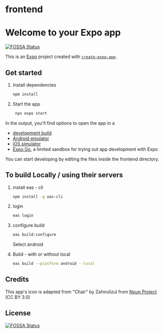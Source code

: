 # frontend
# Welcome to your Expo app 
[![FOSSA Status](https://app.fossa.com/api/projects/git%2Bgithub.com%2FICL-DRP01%2Ffrontend.svg?type=shield)](https://app.fossa.com/projects/git%2Bgithub.com%2FICL-DRP01%2Ffrontend?ref=badge_shield)


This is an [Expo](https://expo.dev) project created with [`create-expo-app`](https://www.npmjs.com/package/create-expo-app).

## Get started

1. Install dependencies

   ```bash
   npm install
   ```

2. Start the app

   ```bash
    npx expo start
   ```

In the output, you'll find options to open the app in a

- [development build](https://docs.expo.dev/develop/development-builds/introduction/)
- [Android emulator](https://docs.expo.dev/workflow/android-studio-emulator/)
- [iOS simulator](https://docs.expo.dev/workflow/ios-simulator/)
- [Expo Go](https://expo.dev/go), a limited sandbox for trying out app development with Expo

You can start developing by editing the files inside the frontend directory.

## To build Locally / using their servers 
1. install eas - cli
   ```bash
   npm install -g eas-cli
   ```
2. login
   ```bash
   eas login 
   ```

3. configure build 
   ```bash
   eas build:configure 
   ```
   Select android 
4. Bulid - with or without local 
   ```bash
   eas build --platform android --local
   ```
   
## Credits

This app's icon is adapted from "Chair" by Zahirulizul from [Noun Project](https://thenounproject.com/browse/icons/term/chair/) (CC BY 3.0)

## License
[![FOSSA Status](https://app.fossa.com/api/projects/git%2Bgithub.com%2FICL-DRP01%2Ffrontend.svg?type=large)](https://app.fossa.com/projects/git%2Bgithub.com%2FICL-DRP01%2Ffrontend?ref=badge_large)